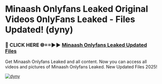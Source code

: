 # Minaash Onlyfans Leaked Original Videos 0nlyFans Leaked - Files Updated! (dyny)

<h3>🔴 CLICK HERE 🌐==►► <a href="https://tinyurl.com/ms9xzufz" rel="nofollow">Minaash Onlyfans Leaked Updated Files</a></h3>

Get Minaash Onlyfans Leaked and all content. Now you can access all videos and pictures of Minaash Onlyfans Leaked. New Updated Files 2025!

[![dyny](https://i.imgur.com/ppqm5kG.gif)](https://tinyurl.com/ms9xzufz)
